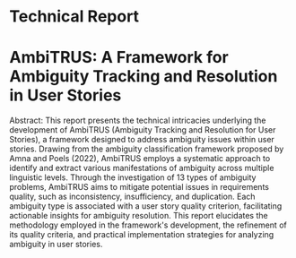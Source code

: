 # Technical Report 
# AmbiTRUS: A Framework for Ambiguity Tracking and Resolution in User Stories

Abstract:
This report presents the technical intricacies underlying the development of AmbiTRUS (Ambiguity Tracking and Resolution for User Stories), a framework designed to address ambiguity issues within user stories. Drawing from the ambiguity classification framework proposed by Amna and Poels (2022), AmbiTRUS employs a systematic approach to identify and extract various manifestations of ambiguity across multiple linguistic levels. Through the investigation of 13 types of ambiguity problems, AmbiTRUS aims to mitigate potential issues in requirements quality, such as inconsistency, insufficiency, and duplication. Each ambiguity type is associated with a user story quality criterion, facilitating actionable insights for ambiguity resolution. This report elucidates the methodology employed in the framework's development, the refinement of its quality criteria, and practical implementation strategies for analyzing ambiguity in user stories.
